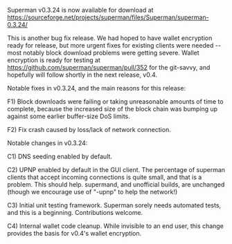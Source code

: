 Superman v0.3.24 is now available for download at
https://sourceforge.net/projects/superman/files/Superman/superman-0.3.24/

This is another bug fix release.  We had hoped to have wallet encryption ready for release, but more urgent fixes for existing clients were needed -- most notably block download problems were getting severe.  Wallet encryption is ready for testing at https://github.com/superman/superman/pull/352 for the git-savvy, and hopefully will follow shortly in the next release, v0.4.

Notable fixes in v0.3.24, and the main reasons for this release:

F1) Block downloads were failing or taking unreasonable amounts of time to complete, because the increased size of the block chain was bumping up against some earlier buffer-size DoS limits.

F2) Fix crash caused by loss/lack of network connection.

Notable changes in v0.3.24:

C1) DNS seeding enabled by default.

C2) UPNP enabled by default in the GUI client.  The percentage of superman clients that accept incoming connections is quite small, and that is a problem.  This should help.  supermand, and unofficial builds, are unchanged (though we encourage use of "-upnp" to help the network!)

C3) Initial unit testing framework.  Superman sorely needs automated tests, and this is a beginning.  Contributions welcome.

C4) Internal wallet code cleanup.  While invisible to an end user, this change provides the basis for v0.4's wallet encryption.
